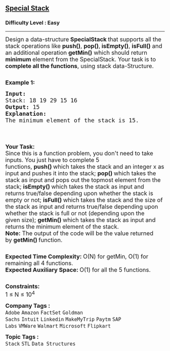 <h2><a href="https://practice.geeksforgeeks.org/problems/special-stack/1">Special Stack</a></h2><h3>Difficulty Level : Easy</h3><hr><div class="problems_problem_content__Xm_eO"><p><span style="font-size:18px">Design a data-structure<strong> SpecialStack&nbsp;</strong>that supports all the stack operations like <strong>push()</strong>, <strong>pop()</strong>,<strong> isEmpty()</strong>, <strong>isFull()</strong> and an additional operation <strong>getMin()</strong> which should return <strong>minimum </strong>element from the SpecialStack. Your task is to <strong>complete all the functions</strong>, using stack data-Structure.</span></p>

<p><br>
<span style="font-size:18px"><strong>Example 1:</strong></span></p>

<pre><span style="font-size:18px"><strong>Input:
</strong>Stack: 18 19 29 15 16<strong>
Output: </strong>15
<strong>Explanation:</strong>
The minimum element of the stack is 15.</span>
</pre>

<p>&nbsp;</p>

<p><br>
<strong><span style="font-size:18px">Your Task:</span></strong><br>
<span style="font-size:18px">Since this is a function problem, you don't need to take inputs. You just have to complete 5 functions,&nbsp;<strong>push()&nbsp;</strong>which takes the stack and an integer x&nbsp;as input and pushes it into the stack;&nbsp;<strong>pop()&nbsp;</strong>which takes the stack as input and pops out the topmost element from the stack;&nbsp;<strong>isEmpty()&nbsp;</strong>which takes the stack as input and returns true/false depending upon whether the stack is empty or not;&nbsp;<strong>isFull()&nbsp;</strong>which takes the stack and the size of the stack as input and returns true/false depending upon whether the stack is full or not (depending upon the<br>
given size);&nbsp;<strong>getMin()&nbsp;</strong>which takes the stack as&nbsp;input and returns the minimum element of the stack.&nbsp;<br>
<strong>Note:</strong>&nbsp;The output of the code will be the value returned by&nbsp;<strong>getMin()&nbsp;</strong>function.</span></p>

<p><br>
<span style="font-size:18px"><strong>Expected Time Complexity:&nbsp;</strong>O(N) for getMin, O(1) for remaining all 4 functions.<br>
<strong>Expected Auxiliary Space:&nbsp;</strong>O(1) for all the 5 functions.</span></p>

<p><br>
<span style="font-size:18px"><strong>Constraints:</strong><br>
1 ≤ N ≤ 10<sup>4</sup></span></p>
</div><p><span style=font-size:18px><strong>Company Tags : </strong><br><code>Adobe</code>&nbsp;<code>Amazon</code>&nbsp;<code>FactSet</code>&nbsp;<code>Goldman Sachs</code>&nbsp;<code>Intuit</code>&nbsp;<code>Linkedin</code>&nbsp;<code>MakeMyTrip</code>&nbsp;<code>Paytm</code>&nbsp;<code>SAP Labs</code>&nbsp;<code>VMWare</code>&nbsp;<code>Walmart</code>&nbsp;<code>Microsoft</code>&nbsp;<code>Flipkart</code>&nbsp;<br><p><span style=font-size:18px><strong>Topic Tags : </strong><br><code>Stack</code>&nbsp;<code>STL</code>&nbsp;<code>Data Structures</code>&nbsp;